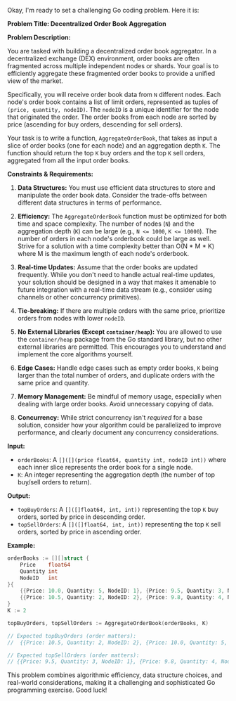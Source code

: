 Okay, I'm ready to set a challenging Go coding problem. Here it is:

**Problem Title: Decentralized Order Book Aggregation**

**Problem Description:**

You are tasked with building a decentralized order book aggregator.  In a decentralized exchange (DEX) environment, order books are often fragmented across multiple independent nodes or shards. Your goal is to efficiently aggregate these fragmented order books to provide a unified view of the market.

Specifically, you will receive order book data from `N` different nodes. Each node's order book contains a list of limit orders, represented as tuples of `(price, quantity, nodeID)`. The `nodeID` is a unique identifier for the node that originated the order.  The order books from each node are sorted by price (ascending for buy orders, descending for sell orders).

Your task is to write a function, `AggregateOrderBook`, that takes as input a slice of order books (one for each node) and an aggregation depth `K`.  The function should return the top `K` buy orders and the top `K` sell orders, aggregated from all the input order books.

**Constraints & Requirements:**

1.  **Data Structures:**  You must use efficient data structures to store and manipulate the order book data. Consider the trade-offs between different data structures in terms of performance.

2.  **Efficiency:** The `AggregateOrderBook` function must be optimized for both time and space complexity.  The number of nodes (`N`) and the aggregation depth (`K`) can be large (e.g., `N <= 1000`, `K <= 10000`). The number of orders in each node's orderbook could be large as well. Strive for a solution with a time complexity better than O(N * M * K) where M is the maximum length of each node's orderbook.

3.  **Real-time Updates:** Assume that the order books are updated frequently.  While you don't need to handle actual real-time updates, your solution should be designed in a way that makes it amenable to future integration with a real-time data stream (e.g., consider using channels or other concurrency primitives).

4.  **Tie-breaking:** If there are multiple orders with the same price, prioritize orders from nodes with lower `nodeID`.

5.  **No External Libraries (Except `container/heap`):**  You are allowed to use the `container/heap` package from the Go standard library, but no other external libraries are permitted. This encourages you to understand and implement the core algorithms yourself.

6.  **Edge Cases:**  Handle edge cases such as empty order books, `K` being larger than the total number of orders, and duplicate orders with the same price and quantity.

7.  **Memory Management:**  Be mindful of memory usage, especially when dealing with large order books. Avoid unnecessary copying of data.

8.  **Concurrency:**  While strict concurrency isn't *required* for a base solution, consider how your algorithm could be parallelized to improve performance, and clearly document any concurrency considerations.

**Input:**

*   `orderBooks`: A `[]([](price float64, quantity int, nodeID int))` where each inner slice represents the order book for a single node.
*   `K`: An integer representing the aggregation depth (the number of top buy/sell orders to return).

**Output:**

*   `topBuyOrders`: A `[]([]float64, int, int))` representing the top `K` buy orders, sorted by price in descending order.
*   `topSellOrders`: A `[]([]float64, int, int))` representing the top `K` sell orders, sorted by price in ascending order.

**Example:**

```go
orderBooks := [][]struct {
    Price    float64
    Quantity int
    NodeID   int
}{
    {{Price: 10.0, Quantity: 5, NodeID: 1}, {Price: 9.5, Quantity: 3, NodeID: 1}}, // Node 1
    {{Price: 10.5, Quantity: 2, NodeID: 2}, {Price: 9.8, Quantity: 4, NodeID: 2}}, // Node 2
}
K := 2

topBuyOrders, topSellOrders := AggregateOrderBook(orderBooks, K)

// Expected topBuyOrders (order matters):
//  {{Price: 10.5, Quantity: 2, NodeID: 2}, {Price: 10.0, Quantity: 5, NodeID: 1}}

// Expected topSellOrders (order matters):
// {{Price: 9.5, Quantity: 3, NodeID: 1}, {Price: 9.8, Quantity: 4, NodeID: 2}}
```

This problem combines algorithmic efficiency, data structure choices, and real-world considerations, making it a challenging and sophisticated Go programming exercise. Good luck!
